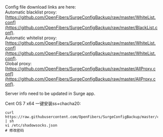 Config file download links are here:  
Automatic blacklist proxy:  
[https://github.com/OpenFibers/SurgeConfigBackup/raw/master/WhiteList.conf](https://github.com/OpenFibers/SurgeConfigBackup/raw/master/BlackList.conf).  
Automatic whitelist proxy:  
[https://github.com/OpenFibers/SurgeConfigBackup/raw/master/WhiteList.conf](https://github.com/OpenFibers/SurgeConfigBackup/raw/master/WhiteList.conf).  
Global proxy:  
[https://github.com/OpenFibers/SurgeConfigBackup/raw/master/AllProxy.conf](https://github.com/OpenFibers/SurgeConfigBackup/raw/master/AllProxy.conf).  

Server info need to be updated in Surge app.  

Cent OS 7 x64 一键安装ss+chacha20:

```
curl https://raw.githubusercontent.com/OpenFibers/SurgeConfigBackup/master/cent7_install_ss_chacha20.sh | sh
vi /etc/shadowsocks.json
# 修改密码
```
